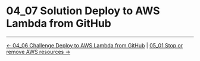 # 04_07 Solution Deploy to AWS Lambda from GitHub

<!-- FooterStart -->
---
[← 04_06 Challenge Deploy to AWS Lambda from GitHub](../04_06_challenge_deploy_to_aws_lambda_from_github/README.md) | [05_01 Stop or remove AWS resources →](../../ch5_shut_down_aws_resources/05_01_stop_or_remove_aws_resources/README.md)
<!-- FooterEnd -->
